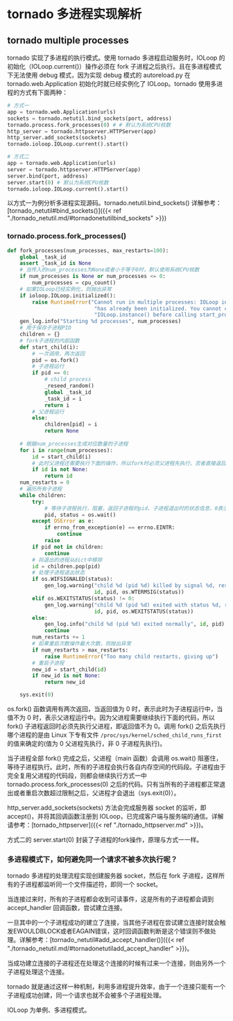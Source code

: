 # tornado 多进程实现解析


## tornado multiple processes

tornado 实现了多进程的执行模式。使用 tornado 多进程启动服务时，IOLoop 的初始化（IOLoop.current()）操作必须在 fork 子进程之后执行。且在多进程模式下无法使用 debug 模式，因为实现 debug 模式的 autoreload.py 在 tornado.web.Application 初始化时就已经实例化了 IOLoop。tornado 使用多进程的方式有下面两种：

```python
# 方式一
app = tornado.web.Application(urls)
sockets = tornado.netutil.bind_sockets(port, address)
tornado.process.fork_processes(0) # # 默认为系统CPU核数
http_server = tornado.httpserver.HTTPServer(app)
http_server.add_sockets(sockets)
tornado.ioloop.IOLoop.current().start()

# 方式二
app = tornado.web.Application(urls)
server = tornado.httpserver.HTTPServer(app)
server.bind(port, address)
server.start(0) # 默认为系统CPU核数
tornado.ioloop.IOLoop.current().start()
```

以方式一为例分析多进程实现源码。tornado.netutil.bind_sockets() 详解参考：[tornado_netutil#bind_sockets()]({{< ref "./tornado_netutil.md/#tornadonetutilbind_sockets" >}})

### tornado.process.fork_processes()

```python
def fork_processes(num_processes, max_restarts=100):
    global _task_id
    assert _task_id is None
    # 当传入的num_processes为None或者小于等于0时，默认使用系统CPU核数
    if num_processes is None or num_processes <= 0:
        num_processes = cpu_count()
    # 如果IOLoop已经实例化，则抛出异常
    if ioloop.IOLoop.initialized():
        raise RuntimeError("Cannot run in multiple processes: IOLoop instance "
                            "has already been initialized. You cannot call "
                            "IOLoop.instance() before calling start_processes()")
    gen_log.info("Starting %d processes", num_processes)
    # 用于保存子进程PID
    children = {}
    # fork子进程的内部函数
    def start_child(i):
        # 一次调用，两次返回
        pid = os.fork()
        # 子进程运行
        if pid == 0:
            # child process
            _reseed_random()
            global _task_id
            _task_id = i
            return i
        # 父进程运行
        else:
            children[pid] = i
            return None
    
    # 根据num_processes生成对应数量的子进程
    for i in range(num_processes):
        id = start_child(i)
        # 此时父进程还需要执行下面的操作，所以fork时必须父进程先执行，否者直接返回
        if id is not None:
            return id
    num_restarts = 0
    # 遍历所有子进程
    while children:
        try:
            # 等待子进程执行，阻塞，返回子进程的pid、子进程退出时的状态信息，0表示子进程没有出现异常
            pid, status = os.wait()
        except OSError as e:
            if errno_from_exception(e) == errno.EINTR:
                continue
            raise
        if pid not in children:
            continue
        # 将退出的进程从dict中移除
        id = children.pop(pid)
        # 处理子进程退出状态
        if os.WIFSIGNALED(status):
            gen_log.warning("child %d (pid %d) killed by signal %d, restarting",
                            id, pid, os.WTERMSIG(status))
        elif os.WEXITSTATUS(status) != 0:
            gen_log.warning("child %d (pid %d) exited with status %d, restarting",
                            id, pid, os.WEXITSTATUS(status))
        else:
            gen_log.info("child %d (pid %d) exited normally", id, pid)
            continue
        num_restarts += 1
        # 如果重启次数操作最大次数，则抛出异常
        if num_restarts > max_restarts:
            raise RuntimeError("Too many child restarts, giving up")
        # 重启子进程
        new_id = start_child(id)
        if new_id is not None:
            return new_id

    sys.exit(0)
```

os.fork() 函数调用有两次返回，当返回值为 0 时，表示此时为子进程运行中，当值不为 0 时，表示父进程运行中。因为父进程需要继续执行下面的代码，所以 fork() 子进程返回时必须先执行父进程，即返回值不为 0。调用 fork() 之后先执行哪个进程的是由 Linux 下专有文件 `/proc/sys/kernel/sched_child_runs_first` 的值来确定的(值为 0 父进程先执行，非 0 子进程先执行)。

当子进程全部 fork() 完成之后，父进程（main 函数）会调用 os.wait() 阻塞住，等待子进程执行。此时，所有的子进程会执行各自内存空间的代码段。子进程由于完全复用父进程的代码段，则都会继续执行方式一中 tornado.process.fork_processes(0) 之后的代码。只有当所有的子进程都正常退出或者重启次数超过限制之后，父进程才会退出（sys.exit(0)）。

http_server.add_sockets(sockets) 方法会完成服务器 socket 的监听，即 accept()，并将其回调函数注册到 IOLoop，已完成客户端与服务端的通信。详解请参考：[tornado_httpserver]({{< ref "./tornado_httpserver.md" >}})。

方式二的 server.start(0) 封装了子进程的fork操作，原理与方式一一样。

### 多进程模式下，如何避免同一个请求不被多次执行呢？

tornado 多进程的处理流程实现创建服务器 socket，然后在 fork 子进程，这样所有的子进程都监听同一个文件描述符，即同一个 socket。

当连接过来时，所有的子进程都会收到可读事件，这是所有的子进程都会调到 accept_handler 回调函数，尝试建立连接。

一旦其中的一个子进程成功的建立了连接，当其他子进程在尝试建立连接时就会触发EWOULDBLOCK或者EAGAIN错误，这时回调函数判断是这个错误则不做处理。详解参考：[tornado_netutil#add_accept_handler()]({{< ref "./tornado_netutil.md/#tornadonetutiladd_accept_handler" >}})。

当成功建立连接的子进程还在处理这个连接的时候有过来一个连接，则由另外一个子进程处理这个连接。

tornado 就是通过这样一种机制，利用多进程提升效率，由于一个连接只能有一个子进程成功创建，同一个请求也就不会被多个子进程处理。

IOLoop 为单例、多进程模式。

